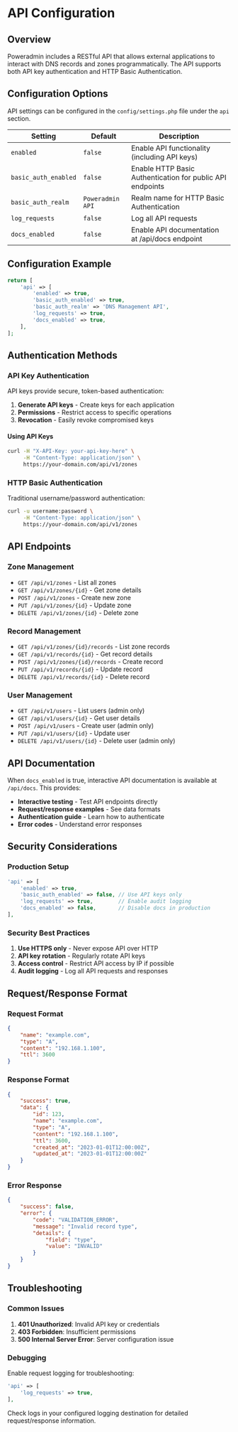 # API Configuration

## Overview

Poweradmin includes a RESTful API that allows external applications to interact with DNS records and zones programmatically. The API supports both API key authentication and HTTP Basic Authentication.

## Configuration Options

API settings can be configured in the `config/settings.php` file under the `api` section.

| Setting | Default | Description |
|---------|---------|-------------|
| `enabled` | `false` | Enable API functionality (including API keys) |
| `basic_auth_enabled` | `false` | Enable HTTP Basic Authentication for public API endpoints |
| `basic_auth_realm` | `Poweradmin API` | Realm name for HTTP Basic Authentication |
| `log_requests` | `false` | Log all API requests |
| `docs_enabled` | `false` | Enable API documentation at /api/docs endpoint |

## Configuration Example

```php
return [
    'api' => [
        'enabled' => true,
        'basic_auth_enabled' => true,
        'basic_auth_realm' => 'DNS Management API',
        'log_requests' => true,
        'docs_enabled' => true,
    ],
];
```

## Authentication Methods

### API Key Authentication

API keys provide secure, token-based authentication:

1. **Generate API keys** - Create keys for each application
2. **Permissions** - Restrict access to specific operations
3. **Revocation** - Easily revoke compromised keys

#### Using API Keys

```bash
curl -H "X-API-Key: your-api-key-here" \
     -H "Content-Type: application/json" \
     https://your-domain.com/api/v1/zones
```

### HTTP Basic Authentication

Traditional username/password authentication:

```bash
curl -u username:password \
     -H "Content-Type: application/json" \
     https://your-domain.com/api/v1/zones
```

## API Endpoints

### Zone Management

- `GET /api/v1/zones` - List all zones
- `GET /api/v1/zones/{id}` - Get zone details
- `POST /api/v1/zones` - Create new zone
- `PUT /api/v1/zones/{id}` - Update zone
- `DELETE /api/v1/zones/{id}` - Delete zone

### Record Management

- `GET /api/v1/zones/{id}/records` - List zone records
- `GET /api/v1/records/{id}` - Get record details
- `POST /api/v1/zones/{id}/records` - Create record
- `PUT /api/v1/records/{id}` - Update record
- `DELETE /api/v1/records/{id}` - Delete record

### User Management

- `GET /api/v1/users` - List users (admin only)
- `GET /api/v1/users/{id}` - Get user details
- `POST /api/v1/users` - Create user (admin only)
- `PUT /api/v1/users/{id}` - Update user
- `DELETE /api/v1/users/{id}` - Delete user (admin only)

## API Documentation

When `docs_enabled` is true, interactive API documentation is available at `/api/docs`. This provides:

- **Interactive testing** - Test API endpoints directly
- **Request/response examples** - See data formats
- **Authentication guide** - Learn how to authenticate
- **Error codes** - Understand error responses

## Security Considerations

### Production Setup

```php
'api' => [
    'enabled' => true,
    'basic_auth_enabled' => false, // Use API keys only
    'log_requests' => true,        // Enable audit logging
    'docs_enabled' => false,       // Disable docs in production
],
```

### Security Best Practices

1. **Use HTTPS only** - Never expose API over HTTP
2. **API key rotation** - Regularly rotate API keys
3. **Access control** - Restrict API access by IP if possible
4. **Audit logging** - Log all API requests and responses

## Request/Response Format

### Request Format

```json
{
    "name": "example.com",
    "type": "A",
    "content": "192.168.1.100",
    "ttl": 3600
}
```

### Response Format

```json
{
    "success": true,
    "data": {
        "id": 123,
        "name": "example.com",
        "type": "A",
        "content": "192.168.1.100",
        "ttl": 3600,
        "created_at": "2023-01-01T12:00:00Z",
        "updated_at": "2023-01-01T12:00:00Z"
    }
}
```

### Error Response

```json
{
    "success": false,
    "error": {
        "code": "VALIDATION_ERROR",
        "message": "Invalid record type",
        "details": {
            "field": "type",
            "value": "INVALID"
        }
    }
}
```

## Troubleshooting

### Common Issues

1. **401 Unauthorized**: Invalid API key or credentials
2. **403 Forbidden**: Insufficient permissions
3. **500 Internal Server Error**: Server configuration issue

### Debugging

Enable request logging for troubleshooting:

```php
'api' => [
    'log_requests' => true,
],
```

Check logs in your configured logging destination for detailed request/response information.